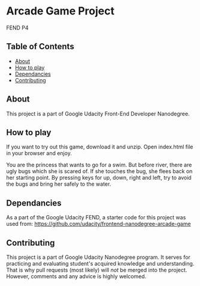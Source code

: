 # Arcade Game Project

FEND P4

## Table of Contents

* [About](#about)
* [How to play](#howtoplay)
* [Dependancies](#dependancies)
* [Contributing](#contributing)

## About

This project is a part of Google Udacity Front-End Developer Nanodegree.

## How to play

If you want to try out this game, download it and unzip. Open index.html file in your browser and enjoy.

You are the princess that wants to go for a swim. But before river, there are ugly bugs which she is scared of. If she touches the bug, she flees back on her starting point. By pressing keys for up, down, right and left, try to avoid the bugs and bring her safely to the water.

## Dependancies

As a part of the Google Udacity FEND, a starter code for this project was used from: https://github.com/udacity/frontend-nanodegree-arcade-game

## Contributing

This project is a part of Google Udacity Nanodegree program. It serves for practicing and evaluating student's acquired knowledge and understanding. That is why pull requests (most likely) will _not_ be merged into the project. However, comments and any advice is highly welcomed.
